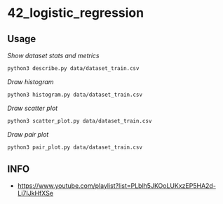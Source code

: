 # 42_logistic_regression

## Usage

*Show dataset stats and metrics*
```sh
python3 describe.py data/dataset_train.csv
```

*Draw histogram*
```sh
python3 histogram.py data/dataset_train.csv
```

*Draw scatter plot*
```sh
python3 scatter_plot.py data/dataset_train.csv
```

*Draw pair plot*
```sh
python3 pair_plot.py data/dataset_train.csv
```

## INFO
+ https://www.youtube.com/playlist?list=PLblh5JKOoLUKxzEP5HA2d-Li7IJkHfXSe